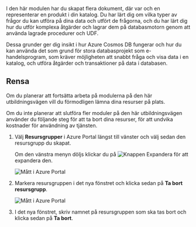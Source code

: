I den här modulen har du skapat flera dokument, där var och en representerar en produkt i din katalog. Du har lärt dig om vilka typer av frågor du kan utföra på dina data och utfört de frågorna, och du har lärt dig hur du utför komplexa åtgärder och lagrar dem på databasmotorn genom att använda lagrade procedurer och UDF. 

Dessa grunder ger dig insikt i hur Azure Cosmos DB fungerar och hur du kan använda det som grund för stora databasprojekt som e-handelsprogram, som kräver möjligheten att snabbt fråga och visa data i en katalog, och utföra åtgärder och transaktioner på data i databasen.

## <a name="clean-up"></a>Rensa

Om du planerar att fortsätta arbeta på modulerna på den här utbildningsvägen vill du förmodligen lämna dina resurser på plats.

Om du inte planerar att slutföra fler moduler på den här utbildningsvägen använder du följande steg för att ta bort dina resurser, för att undvika kostnader för användning av tjänsten.

1. Välj **Resursgrupper** i Azure Portal längst till vänster och välj sedan den resursgrupp du skapat.  

    Om den vänstra menyn döljs klickar du på ![Knappen Expandera](../media-draft/5-javascript-programming/expand.png) för att expandera den.

   ![Mått i Azure Portal](../media-draft/5-javascript-programming/delete-resources-select.png)

2. Markera resursgruppen i det nya fönstret och klicka sedan på **Ta bort resursgrupp**.

   ![Mått i Azure Portal](../media-draft/5-javascript-programming/delete-resources.png)

3. I det nya fönstret, skriv namnet på resursgruppen som ska tas bort och klicka sedan på **Ta bort**.
